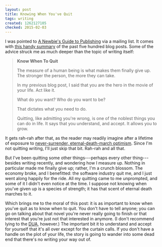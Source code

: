 ```yaml
---
layout: post
title: Knowing When You've Quit
tags: writing
created: 1262127105
checked: 2015-02-03
---
```

I was pointed to [A Newbie's Guide to Publishing](http://jakonrath.blogspot.com/) via a mailing list.  It comes with [this handy summary](http://jakonrath.blogspot.com/2009/12/what-i-know.html) of the past five hundred blog posts.  Some of the advice struck me as much deeper than the topic of writing itself:

> **Know When To Quit**
>
>The measure of a human being is what makes them finally give up. The stronger the person, the more they can take.<!--break-->
>
>In my previous blog post, I said that you are the hero in the movie of your life. Act like it.
>
>What do you want? Who do you want to be?
>
>That dictates what you need to do.
>
>Quitting, like admitting you're wrong, is one of the noblest things you can do in life. It says that you understand, and accept. It allows you to grow.

It gets rah-rah after that, as the reader may readily imagine after a lifetime of exposure to [never-surrender, eternal-death-march optimism](http://reason.com/archives/2009/12/28/it-takes-a-village-atheist).  Since I'm not quitting writing, I'll just skip that bit.  Rah-rah and all that.

But I've been quitting some other things---perhaps every other thing---besides writing recently, and wondering how I measure up.  Nothing in particular made me finally give up; rather, I'm a crunch blossom.  The economy broke, and I benefitted:  the software industry quit me, and I just went along happily for the ride.  All my quitting came to me unprompted, and some of it I didn't even notice at the time.  I suppose not knowing when you've given up is a species of strength; it has that scent of eternal death marches to it.

Which brings me to the moral of this post:  it is as important to know when you've quit as to know when to quit.  You don't have to tell anyone; you can go on talking about that novel you're never really going to finish or that interest that you're just not that interested in anymore.  (I don't recommend lying to the [DUA](http://www.mass.gov/lwd/unemployment-insur/), however.)  The important bit it to understand and accept for yourself that it's all over except for the curtain calls.  If you don't have a handle on the plot of your life, the story is going to wander into some dead end that there's no writing your way out of.
